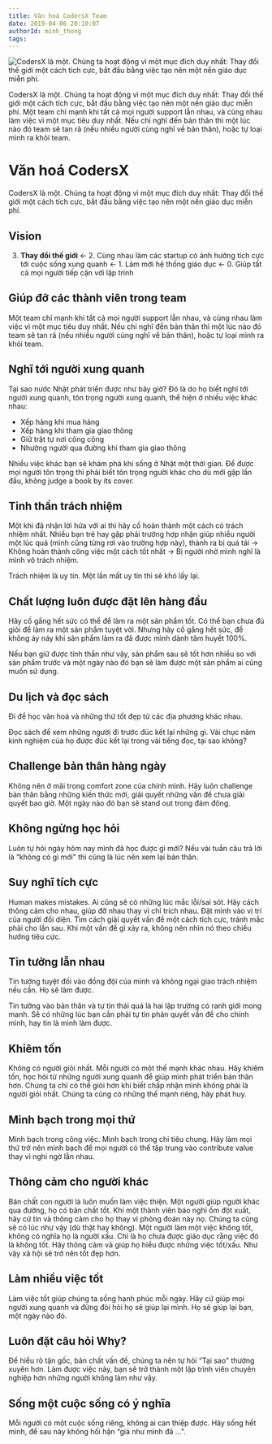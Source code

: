 ```yaml
---
title: Văn hoá CodersX Team
date: 2019-04-06 20:10:07
authorId: minh_thong
tags:
---
```


![CodersX là một. Chúng ta hoạt động vì một mục đích duy nhất: Thay đổi thế giới một cách tích cực, bắt đầu bằng việc tạo nên một nền giáo dục miễn phí.](https://res.cloudinary.com/djeghcumw/image/upload/f_auto/v1554543989/blog/coderx_culture_resize.jpg)

CodersX là một. Chúng ta hoạt động vì một mục đích duy nhất: Thay đổi thế giới một cách tích cực, bắt đầu bằng việc tạo nên một nền giáo dục miễn phí. Một team chỉ mạnh khi tất cả mọi người support lẫn nhau, và cùng nhau làm việc vì một mục tiêu duy nhất. Nếu chỉ nghĩ đến bản thân thì một lúc nào đó team sẽ tan rã (nếu nhiều người cùng nghĩ về bản thân), hoặc tự loại mình ra khỏi team.

<!-- more -->

# Văn hoá CodersX

CodersX là một. Chúng ta hoạt động vì một mục đích duy nhất: Thay đổi thế giới một cách tích cực, bắt đầu bằng việc tạo nên một nền giáo dục miễn phí.

## Vision

3. **Thay đổi thế giới** ← 2. Cùng nhau làm các startup có ảnh hưởng tích cực tới cuộc sống xung quanh ← 1. Làm mới hệ thống giáo dục ← 0. Giúp tất cả mọi người tiếp cận với lập trình

## Giúp đỡ các thành viên trong team

Một team chỉ mạnh khi tất cả mọi người support lẫn nhau, và cùng nhau làm việc vì một mục tiêu duy nhất. Nếu chỉ nghĩ đến bản thân thì một lúc nào đó team sẽ tan rã (nếu nhiều người cùng nghĩ về bản thân), hoặc tự loại mình ra khỏi team.

## Nghĩ tới người xung quanh

Tại sao nước Nhật phát triển được như bây giờ? Đó là do họ biết nghĩ tới người xung quanh, tôn trọng người xung quanh, thể hiện ở nhiều việc khác nhau:

- Xếp hàng khi mua hàng
- Xếp hàng khi tham gia giao thông
- Giữ trật tự nơi công cộng
- Nhường người qua đường khi tham gia giao thông

Nhiều việc khác bạn sẽ khám phá khi sống ở Nhật một thời gian. Để được mọi người tôn trọng thì phải biết tôn trọng người khác cho dù mới gặp lần đầu, không judge a book by its cover.

## Tinh thần trách nhiệm

Một khi đã nhận lời hứa với ai thì hãy cố hoàn thành một cách có trách nhiệm nhất. Nhiều bạn trẻ hay gặp phải trường hợp nhận giúp nhiều người một lúc quá (mình cũng từng rơi vào trường hợp này), thành ra bị quá tải → Không hoàn thành công việc một cách tốt nhất → Bị người nhờ mình nghĩ là mình vô trách nhiệm.

Trách nhiệm là uy tín. Một lần mất uy tín thì sẽ khó lấy lại.

## Chất lượng luôn được đặt lên hàng đầu

Hãy cố gắng hết sức có thể để làm ra một sản phẩm tốt. Có thể bạn chưa đủ giỏi để làm ra một sản phẩm tuyệt vời. Nhưng hãy cố gắng hết sức, để không áy náy khi sản phẩm làm ra đã được mình dành tâm huyết 100%.

Nếu bạn giữ được tinh thần như vậy, sản phẩm sau sẽ tốt hơn nhiều so với sản phẩm trước và một ngày nào đó bạn sẽ làm được một sản phẩm ai cũng muốn sử dụng.

## Du lịch và đọc sách

Đi để học văn hoá và những thứ tốt đẹp từ các địa phương khác nhau.

Đọc sách để xem những người đi trước đúc kết lại những gì. Vài chục năm kinh nghiệm của họ được đúc kết lại trong vài tiếng đọc, tại sao không?

## Challenge bản thân hàng ngày

Không nên ở mãi trong comfort zone của chính mình. Hãy luôn challenge bản thân bằng những kiến thức mới, giải quyết những vấn đề chưa giải quyết bao giờ. Một ngày nào đó bạn sẽ stand out trong đám đông.

## Không ngừng học hỏi

Luôn tự hỏi ngày hôm nay mình đã học được gì mới? Nếu vài tuần câu trả lời là “không có gì mới" thì cũng là lúc nên xem lại bản thân.

## Suy nghĩ tích cực

Human makes mistakes. Ai cũng sẽ có những lúc mắc lỗi/sai sót. Hãy cách thông cảm cho nhau, giúp đỡ nhau thay vì chỉ trích nhau. Đặt mình vào vị trí của người đối diện. Tìm cách giải quyết vấn đề một cách tích cực, tránh mắc phải cho lần sau.
Khi một vấn đề gì xảy ra, không nên nhìn nó theo chiều hướng tiêu cực.

## Tin tưởng lẫn nhau

Tin tưởng tuyệt đối vào đồng đội của mình và không ngại giao trách nhiệm nếu cần. Họ sẽ làm được.

Tin tưởng vào bản thân và tự tin thái quá là hai lập trường có ranh giới mong manh. Sẽ có những lúc bạn cần phải tự tin phán quyết vấn đề cho chính mình, hay tin là mình làm được.

## Khiêm tốn

Không có người giỏi nhất. Mỗi người có một thế mạnh khác nhau. Hãy khiêm tốn, học hỏi từ những người xung quanh để giúp mình phát triển bản thân hơn. Chúng ta chỉ có thể giỏi hơn khi biết chấp nhận mình không phải là người giỏi nhất. Chúng ta cũng có những thế mạnh riêng, hãy phát huy.

## Minh bạch trong mọi thứ

Minh bạch trong công việc. Minh bạch trong chi tiêu chung. Hãy làm mọi thứ trở nên minh bạch để mọi người có thể tập trung vào contribute value thay vì nghi ngờ lẫn nhau.

## Thông cảm cho người khác

Bản chất con người là luôn muốn làm việc thiện. Một người giúp người khác qua đường, họ có bản chất tốt. Khi một thành viên báo nghỉ ốm đột xuất, hãy cứ tin và thông cảm cho họ thay vì phỏng đoán này nọ. Chúng ta cũng sẽ có lúc như vậy (dù thật hay không). Một người làm một việc không tốt, không có nghĩa họ là người xấu. Chỉ là họ chưa được giáo dục rằng việc đó là không tốt. Hãy thông cảm và giúp họ hiểu được những việc tốt/xấu. Như vậy xã hội sẽ trở nên tốt đẹp hơn.

## Làm nhiều việc tốt

Làm việc tốt giúp chúng ta sống hạnh phúc mỗi ngày. Hãy cứ giúp mọi người xung quanh và đừng đòi hỏi họ sẽ giúp lại mình. Họ sẽ giúp lại bạn, một ngày nào đó.

## Luôn đặt câu hỏi Why?

Để hiểu rõ tận gốc, bản chất vấn đề, chúng ta nên tự hỏi “Tại sao" thường xuyên hơn. Làm được việc này, bạn sẽ trở thành một lập trình viên chuyên nghiệp hơn những người không làm như vậy.

## Sống một cuộc sống có ý nghĩa

Mỗi người có một cuộc sống riêng, không ai can thiệp được. Hãy sống hết mình, để sau này không hối hận “giá như mình đã …”.
